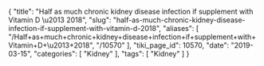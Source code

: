 {
    "title": "Half as much chronic kidney disease infection if supplement with Vitamin D \u2013 2018",
    "slug": "half-as-much-chronic-kidney-disease-infection-if-supplement-with-vitamin-d-2018",
    "aliases": [
        "/Half+as+much+chronic+kidney+disease+infection+if+supplement+with+Vitamin+D+\u2013+2018",
        "/10570"
    ],
    "tiki_page_id": 10570,
    "date": "2019-03-15",
    "categories": [
        "Kidney"
    ],
    "tags": [
        "Kidney"
    ]
}